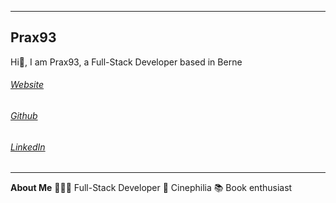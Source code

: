 
* * *

## Prax93

Hi👋, I am Prax93, a Full-Stack Developer based in Berne

###### [Website](https://prax93.github.io)
###### [Github](https://github.com/prax93)
###### [LinkedIn](https://www.linkedin.com/in/prashanth-sritharan-03011993)

* * *

**About Me**
👩🏻‍💻  Full-Stack Developer
🍿  Cinephilia
📚  Book enthusiast
